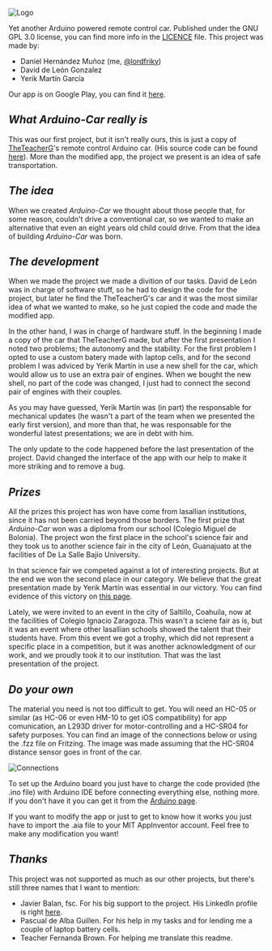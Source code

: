 ![Logo](https://i.imgur.com/ms3zFMX.jpg)

Yet another Arduino powered remote control car.
Published under the GNU GPL 3.0 license, you can find more info in the [LICENCE](https://github.com/lordfriky/Arduino-Car/blob/master/LICENSE) file.
This project was made by:
- Daniel Hernández Muñoz (me, [@lordfriky](https://github.com/lordfriky))
- David de León Gonzalez
- Yerik Martín García

Our app is on Google Play, you can find it [here](https://play.google.com/store/apps/details?id=appinventor.ai_14s165.Arduino&hl=es_419).
## _What **Arduino-Car** really is_
This was our first project, but it isn't really ours, this is just a copy of [TheTeacherG](https://www.youtube.com/channel/UCc-vG493VqpLmL5gbnCvU4A)'s remote control Arduino car. (His source code can be found [here](https://www.dropbox.com/s/dsjw7u619affgaf/Carro%20Sensor%20de%20Distancia%20Bluetooth.txt?dl=0)).
More than the modified app, the project we present is an idea of safe transportation.
## _The idea_
When we created _Arduino-Car_ we thought about those people that, for some reason, couldn't drive a conventional car, so we wanted to make an alternative that even an eight years old child could drive. From that the idea of building _Arduino-Car_ was born.
## _The development_
When we made the project we made a divition of our tasks. David de León was in charge of software stuff, so he had to design the code for the project, but later he find the TheTeacherG's car and it was the most similar idea of what we wanted to make, so he just copied the code and made the modified app.

In the other hand, I was in charge of hardware stuff. In the beginning I made a copy of the car that TheTeacherG made, but after the first presentation I noted two problems; the autonomy and the stability. For the first problem I opted to use a custom batery made with laptop cells, and for the second problem I was adviced by Yerik Martín in use a new shell for the car, which would allow us to use an extra pair of engines. When we bought the new shell, no part of the code was changed, I just had to connect the second pair of engines with their couples.

As you may have guessed, Yerik Martín was (in part) the responsable for mechanical updates (he wasn't a part of the team when we presented the early first version), and more than that, he was responsable for the wonderful latest presentations; we are in debt with him.

The only update to the code happened before the last presentation of the project. David changed the interface of the app with our help to make it more striking and to remove a bug.
## _Prizes_
All the prizes this project has won have come from lasallian institutions, since it has not been carried beyond those borders. The first prize that _Arduino-Car_ won was a diploma from our school (Colegio Miguel de Bolonia). The project won the first place in the school's science fair and they took us to another science fair in the city of León, Guanajuato at the facilities of De La Salle Bajío University.

In that science fair we competed against a lot of interesting projects. But at the end we won the second place in our category. We believe that the great presentation made by Yerik Martín was essential in our victory. You can find evidence of this victory on [this page](http://bajio.delasalle.edu.mx/noticias/noticia.php?n=1906).

Lately, we were invited to an event in the city of Saltillo, Coahuila, now at the facilities of Colegio Ignacio Zaragoza. This wasn't a sciene fair as is, but it was an event where other lasallian schools showed the talent that their students have. From this event we got a trophy, which did not represent a specific place in a competition, but it was another acknowledgment of our work, and we proudly took it to our institution. That was the last presentation of the project.
## _Do your own_
The material you need is not too difficult to get. You will need an HC-05 or similar (as HC-06 or even HM-10 to get iOS compatibility) for app comunication, an L293D driver for motor-controlling and a HC-SR04 for safety purposes. You can find an image of the connections below or using the .fzz file on Fritzing. The image was made assuming that the HC-SR04 distance sensor goes in front of the car.

![Connections](https://i.imgur.com/oyGz5N4.png)

To set up the Arduino board you just have to charge the code provided (the .ino file) with Arduino IDE before connecting everything else, nothing more. If you don't have it you can get it from the [Arduino page](https://www.arduino.cc/en/Main/Software).

If you want to modify the app or just to get to know how it works you just have to import the .aia file to your MIT AppInventor account. Feel free to make any modification you want!
## _Thanks_
This project was not supported as much as our other projects, but there's still three names that I want to mention:
- Javier Balan, fsc. For his big support to the project. His LinkedIn profile is right [here](https://mx.linkedin.com/in/javierbalan).
- Pascual de Alba Guillen. For his help in my tasks and for lending me a couple of laptop battery cells.
- Teacher Fernanda Brown. For helping me translate this readme.
